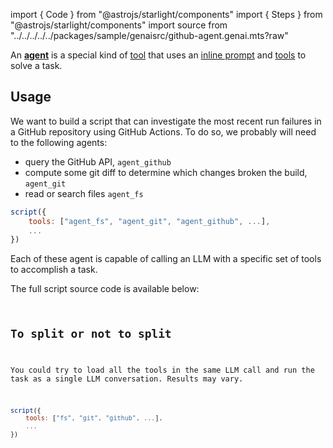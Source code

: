 
import { Code } from "@astrojs/starlight/components"
import { Steps } from "@astrojs/starlight/components"
import source from "../../../../../packages/sample/genaisrc/github-agent.genai.mts?raw"

An **[agent](/genaiscript/reference/scripts/agents)** is a special kind of [tool](/genaiscript/reference/scripts/tools) that
uses an [inline prompt](/genaiscript/reference/scripts/inline-prompts) and [tools](/genaiscript/reference/scripts/tools) to solve a task.

## Usage

We want to build a script that can investigate the most recent run failures in a GitHub repository using GitHub Actions.
To do so, we probably will need to the following agents:

-   query the GitHub API, `agent_github`
-   compute some git diff to determine which changes broken the build, `agent_git`
-   read or search files `agent_fs`

```js wrap title="github-investigator.genai.mts"
script({
    tools: ["agent_fs", "agent_git", "agent_github", ...],
    ...
})
```

Each of these agent is capable of calling an LLM with a specific set of tools to accomplish a task.

The full script source code is available below:

<Code
    code={source}
    wrap={true}
    lang="js"
    title="github-investigator.genai.mts"
/>

## To split or not to split

You could try to load all the tools in the same LLM call and run the task as a single LLM conversation.
Results may vary.

```js wrap title="github-investigator.genai.mts"
script({
    tools: ["fs", "git", "github", ...],
    ...
})
```
